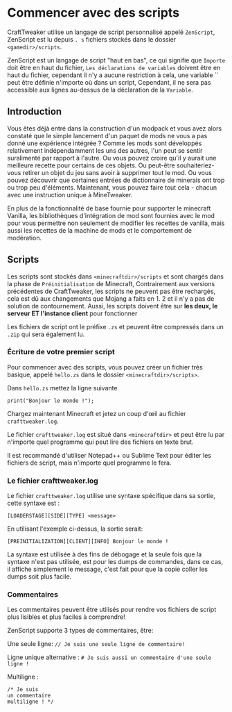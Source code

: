 # Commencer avec des scripts

CraftTweaker utilise un langage de script personnalisé appelé `ZenScript`, ZenScript est lu depuis `. s` fichiers stockés dans le dossier `<gamedir>/scripts`.

ZenScript est un langage de script "haut en bas", ce qui signifie que `Importe` doit être en haut du fichier, `Les déclarations de variables` doivent être en haut du fichier, cependant il n'y a aucune restriction à cela, une variable `` peut être définie n'importe où dans un script, Cependant, il ne sera pas accessible aux lignes au-dessus de la déclaration de la `Variable`.

## Introduction

Vous êtes déjà entré dans la construction d'un modpack et vous avez alors constaté que le simple lancement d'un paquet de mods ne vous a pas donné une expérience intégrée ? Comme les mods sont développés relativement indépendamment les uns des autres, l'un peut se sentir suralimenté par rapport à l'autre. Ou vous pouvez croire qu'il y aurait une meilleure recette pour certains de ces objets. Ou peut-être souhaiteriez-vous retirer un objet du jeu sans avoir à supprimer tout le mod. Ou vous pouvez découvrir que certaines entrées de dictionnaire de minerais ont trop ou trop peu d'éléments. Maintenant, vous pouvez faire tout cela - chacun avec une instruction unique à MineTweaker.

En plus de la fonctionnalité de base fournie pour supporter le minecraft Vanilla, les bibliothèques d'intégration de mod sont fournies avec le mod pour vous permettre non seulement de modifier les recettes de vanilla, mais aussi les recettes de la machine de mods et le comportement de modération.

## Scripts

Les scripts sont stockés dans `<minecraftdir>/scripts` et sont chargés dans la phase de `Préinitialisation` de Minecraft, Contrairement aux versions précédentes de CraftTweaker, les scripts ne peuvent pas être rechargés, cela est dû aux changements que Mojang a faits en 1. 2 et il n'y a pas de solution de contournement. Aussi, les scripts doivent être sur **les deux, le serveur ET l'instance client** pour fonctionner

Les fichiers de script ont le préfixe `.zs` et peuvent être compressés dans un `.zip` qui sera également lu.

### Écriture de votre premier script

Pour commencer avec des scripts, vous pouvez créer un fichier très basique, appelé `hello.zs` dans le dossier `<minecraftdir>/scripts>`.

Dans `hello.zs` mettez la ligne suivante

```zenscript
print("Bonjour le monde !");
```

Chargez maintenant Minecraft et jetez un coup d'œil au fichier `crafttweaker.log`.

Le fichier `crafttweaker.log` est situé dans `<minecraftdir>` et peut être lu par n'importe quel programme qui peut lire des fichiers en texte brut.

Il est recommandé d'utiliser Notepad++ ou Sublime Text pour éditer les fichiers de script, mais n'importe quel programme le fera.

### Le fichier crafttweaker.log

Le fichier `crafttweaker.log` utilise une syntaxe spécifique dans sa sortie, cette syntaxe est :

    [LOADERSTAGE][SIDE][TYPE] <message>
    

En utilisant l'exemple ci-dessus, la sortie serait:

    [PREINITIALIZATION][CLIENT][INFO] Bonjour le monde !
    

La syntaxe est utilisée à des fins de débogage et la seule fois que la syntaxe n'est pas utilisée, est pour les dumps de commandes, dans ce cas, il affiche simplement le message, c'est fait pour que la copie coller les dumps soit plus facile.

### Commentaires

Les commentaires peuvent être utilisés pour rendre vos fichiers de script plus lisibles et plus faciles à comprendre!

ZenScript supporte 3 types de commentaires, être:

Une seule ligne: `// Je suis une seule ligne de commentaire!`

Ligne unique alternative : `# Je suis aussi un commentaire d'une seule ligne !`

Multiligne :

    /* Je suis 
    un commentaire
    multiligne ! */